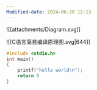 ```yaml
---
Modified-date: 2024-06-28 12:13
---
```


![[attachments/Diagram.svg]]


![[C语言简易编译原理图.svg|644]]




```c
#include <stdio.h>
int main()
{
	printf("hello world\n");
	return 0
}
```









